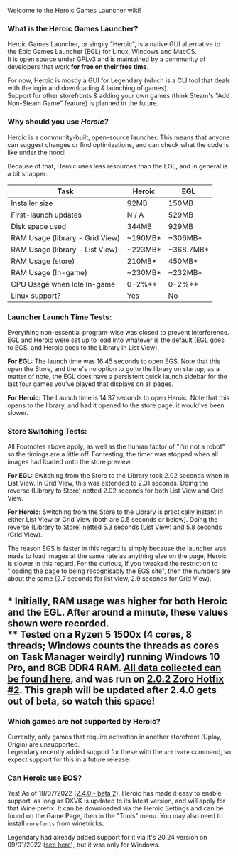 Welcome to the Heroic Games Launcher wiki!

### What is the Heroic Games Launcher?
Heroic Games Launcher, or simply "Heroic", is a native GUI alternative to the Epic Games Launcher (EGL) for Linux, Windows and MacOS.  
It is open source under GPLv3 and is maintained by a community of developers that work **for free on their free time**.

For now, Heroic is mostly a GUI for Legendary (which is a CLI tool that deals with the login and downloading & launching of games).  
Support for other storefronts & adding your own games (think Steam's "Add Non-Steam Game" feature) is planned in the future.

### Why should you use _**Heroic?**_

<!-- For now this only compares Heroic and the EGL. Once other stores are supported, they should be added here -->

Heroic is a community-built, open-source launcher. This means that anyone can suggest changes or find optimizations, and can check what the code is like under the hood!
  
Because of that, Heroic uses less resources than the EGL, and in general is a bit snapper:
  
|         Task                     |  Heroic |    EGL     |
| -------------------------------- | ------- | ---------- |
| Installer size                   | 92MB    | 150MB      |
| First-launch updates             | N / A   | 529MB      |
| Disk space used                  | 344MB   | 929MB      |
| RAM Usage (library - Grid View)  | ~190MB* | ~306MB*    |
| RAM Usage (library - List View)  | ~223MB* | ~368.7MB*  |
| RAM Usage (store)                | 210MB*  | 450MB*     |
| RAM Usage (In-game)              | ~230MB* | ~232MB*    |
| CPU Usage when Idle In-game      | 0-2%**  | 0-2%**     |
| Linux support?                   | Yes     | No         |

### Launcher Launch Time Tests:
Everything non-essential program-wise was closed to prevent interference. EGL and Heroic were set up to load into whatever is the default (EGL goes to EGS, and Heroic goes to the Library in List View).

**For EGL:** The launch time was 16.45 seconds to open EGS. Note that this open the Store, and there's no option to go to the library on startup; as a matter of note, the EGL does have a persistent quick launch sidebar for the last four games you've played that displays on all pages.

**For Heroic:** The Launch time is 14.37 seconds to open Heroic. Note that this opens to the library, and had it opened to the store page, it would've been slower.

### Store Switching Tests:
All Footnotes above apply, as well as the human factor of "I'm not a robot" so the timings are a little off. For testing, the timer was stopped when all images had loaded onto the store preview.  
  
**For EGL:** Switching from the Store to the Library took 2.02 seconds when in List View. In Grid View, this was extended to 2.31 seconds. Doing the reverse (Library to Store) netted 2.02 seconds for both List View and Grid View.

**For Heroic:** Switching from the Store to the Library is practically instant in either List View or Grid View (both are 0.5 seconds or below). Doing the reverse (Library to Store) netted 5.3 seconds (List View) and 5.8 seconds (Grid View).

The reason EGS is faster in this regard is simply because the launcher was made to load images at the same rate as anything else on the page, Heroic is slower in this regard. For the curious, if you tweaked the restriction to "loading the page to being recognisably the EGS site", then the numbers are about the same (2.7 seconds for list view, 2.9 seconds for Grid View).


\* Initially, RAM usage was higher for both Heroic and the EGL. After around a minute, these values shown were recorded.  
\** Tested on a Ryzen 5 1500x (4 cores, 8 threads; Windows counts the threads as cores on Task Manager weirdly) running Windows 10 Pro, and 8GB DDR4 RAM. [All data collected can be found here](https://imgur.com/a/jfV48v7), and was run on [2.0.2 Zoro Hotfix #2](https://github.com/Heroic-Games-Launcher/HeroicGamesLauncher/releases/tag/v2.0.2). This graph will be updated after 2.4.0 gets out of beta, so watch this space!
----

### Which games are not supported by Heroic?
Currently, only games that require activation in another storefront (Uplay, Origin) are unsupported.  
Legendary recently added support for these with the `activate` command, so expect support for this in a future release.

### Can Heroic use EOS? 
Yes! As of 18/07/2022 ([2.4.0 - beta 2](https://github.com/Heroic-Games-Launcher/HeroicGamesLauncher/releases/tag/v2.4.0-beta.2)), Heroic has made it easy to enable support, as long as DXVK is updated to its latest version, and will apply for that Wine prefix. It can be downloaded via the Heroic Settings and can be found on the Game Page, then in the "Tools" menu. You may also need to install `corefonts` from winetricks.

Legendary had already added support for it via it's 20.24 version on 09/01/2022 ([see here](https://github.com/derrod/legendary/releases/tag/0.20.24)), but it was only for Windows.
